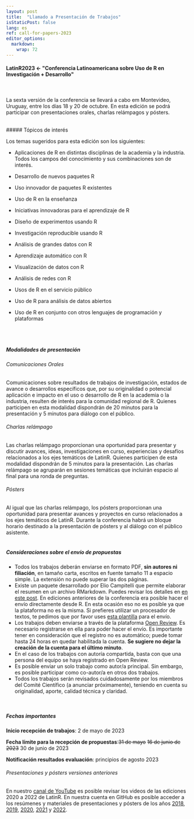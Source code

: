 ```yaml
---
layout: post
title:  "Llamado a Presentación de Trabajos"
isStaticPost: false
lang: es
ref: call-for-papers-2023
editor_options: 
  markdown: 
    wrap: 72
---
```


#### LatinR2023 \<- "Conferencia Latinoamericana sobre Uso de R en Investigación + Desarrollo"

<br> <br> La sexta versión de la conferencia se llevará a cabo em Montevideo, Uruguay, entre los días 18 y 20 de octubre. En esta edición se podrá participar con presentaciones orales, charlas relámpagos y pósters.

<br>
##### Tópicos de interés

Los temas sugeridos para esta edición son los siguientes:

-   Aplicaciones de R en distintas disciplinas de la academia y la
    industria. Todos los campos del conocimiento y sus combinaciones son
    de interés.

-   Desarrollo de nuevos paquetes R

-   Uso innovador de paquetes R existentes

-   Uso de R en la enseñanza

-   Iniciativas innovadoras para el aprendizaje de R

-   Diseño de experimentos usando R

-   Investigación reproducible usando R

-   Análisis de grandes datos con R

-   Aprendizaje automático con R

-   Visualización de datos con R

-   Análisis de redes con R

-   Usos de R en el servicio público

-   Uso de R para análisis de datos abiertos

-   Uso de R en conjunto con otros lenguajes de programación y
    plataformas

<br><br>

##### Modalidades de presentación

###### Comunicaciones Orales

Comunicaciones sobre resultados de trabajos de investigación, estados de avance o desarrollos específicos que, por su originalidad o potencial aplicación e impacto en el uso o desarrollo de R en la academia o la industria, resulten de interés para la comunidad regional de R. Quienes participen en esta modalidad dispondrán de 20 minutos para la presentación y 5 minutos para diálogo con el público. 
<br>

###### Charlas relámpago

Las charlas relámpago proporcionan una oportunidad para presentar y discutir avances, ideas, investigaciones en curso, experiencias y desafíos relacionados a los ejes temáticos de LatinR. Quienes participen de esta modalidad dispondrán de 5 minutos para la presentación. Las charlas relámpago se agruparán en sesiones temáticas que incluirán espacio al final para una ronda de preguntas. 
<br>
###### Pósters

Al igual que las charlas relámpago, los pósters proporcionan una oportunidad para presentar avances y proyectos en curso relacionados a los ejes temáticos de LatinR. Durante la conferencia habrá un bloque horario destinado a la presentación de pósters y al diálogo con el público asistente. 
<br><br>
##### Consideraciones sobre el envío de propuestas

-   Todos los trabajos deberán enviarse en formato PDF, **sin autores ni filiación**, en tamaño carta, escritos en fuente tamaño 11 a espacio simple. La extensión no puede superar las dos páginas. 
-   Existe un paquete desarrollado por Elio Campitelli que permite elaborar el resumen en un archivo RMarkdown. Puedes revisar los detalles en [en este post](https://latin-r.com/blog/paquete-latinr). En ediciones anteriores de la conferencia era posible hacer el envío directamente desde R. En esta ocasión eso no es posible ya que la plataforma no es la misma. Si prefieres utilizar un procesador de textos, te pedimos que por favor uses [esta plantilla](https://docs.google.com/document/d/1KrPbi2AR5Rcq5fKMkC_yK_9gpez4Fmtz/edit?usp=sharing&ouid=107644076848762167027&rtpof=true&sd=true) para el envío. 
-   Los trabajos deben enviarse a través de la plataforma [Open Review](https://openreview.net/group?id=LATIN-R.com/2023/Conference).  Es necesario registrarse en ella para poder hacer el envío. Es importante tener en consideración que el registro no es automático; puede tomar hasta 24 horas en quedar habilitada la cuenta. **Se sugiere no dejar la creación de la cuenta para el último minuto**.
-   En el caso de los trabajos con autoría compartida, basta con que una persona del equipo se haya registrado en Open Review. 
-   Es posible enviar un solo trabajo como autor/a principal. Sin embargo, es posible participar como co-autor/a en otros dos trabajos.
-   Todos los trabajos serán revisados cuidadosamente por los miembros del Comité Científico (a anunciar próximamente), teniendo en cuenta su originalidad, aporte, calidad técnica y  claridad.


<br>

##### Fechas importantes

**Inicio recepción de trabajos**: 2 de mayo de 2023

**Fecha límite para la recepción de propuestas**:~~31 de mayo~~ ~~16 de junio de 2023~~ 30 de junio de 2023

**Notificación resultados evaluación**: principios de agosto 2023

###### Presentaciones y pósters versiones anteriores

En nuestro [canal de YouTube](http://youtube.com/latinr) es posible revisar los videos de las ediciones 2020 a 2022 de LatinR. En nuestra cuenta en  GitHub es posible acceder a los resúmenes y materiales de presentaciones y pósters de los años [2018](https://github.com/LatinR/presentaciones-LatinR2018), [2019](https://github.com/LatinR/presentaciones-LatinR2019), [2020](https://github.com/LatinR/presentaciones-LatinR2020), [2021](https://github.com/LatinR/presentaciones-LatinR2021) y [2022](https://github.com/LatinR/presentaciones-LatinR2022).
